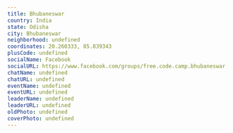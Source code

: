 ```yaml
---
title: Bhubaneswar
country: India
state: Odisha
city: Bhubaneswar
neighborhood: undefined
coordinates: 20.260333, 85.839343
plusCode: undefined
socialName: Facebook
socialURL: https://www.facebook.com/groups/free.code.camp.bhubaneswar
chatName: undefined
chatURL: undefined
eventName: undefined
eventURL: undefined
leaderName: undefined
leaderURL: undefined
oldPhoto: undefined
coverPhoto: undefined
---
```

